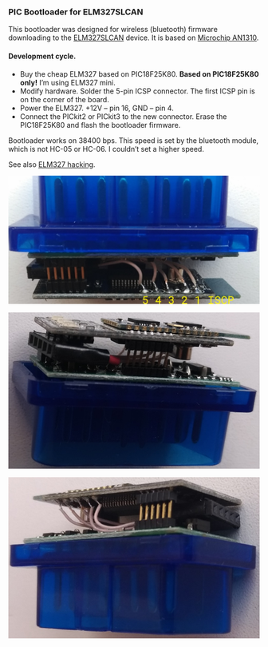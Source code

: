 ### PIC Bootloader for ELM327SLCAN

This bootloader was designed for wireless (bluetooth) firmware downloading to the [ELM327SLCAN](https://github.com/qnx425/ELM327SLCAN) device. It is based on [Microchip AN1310](https://www.microchip.com/wwwAppNotes/AppNotes.aspx?appnote=en546974).

#### Development cycle.

- Buy the cheap ELM327 based on PIC18F25K80. **Based on PIC18F25K80 only!** I’m using ELM327 mini.
- Modify hardware. Solder the 5-pin ICSP connector. The first ICSP pin is on the corner of the board. 
- Power the ELM327. +12V – pin 16, GND – pin 4.
- Connect the PICkit2 or PICkit3 to the new connector. Erase the PIC18F25K80 and flash the bootloader firmware.

Bootloader works on 38400 bps. This speed is set by the bluetooth module, which is not HC-05 or HC-06. I couldn’t set a higher speed.

See also [ELM327 hacking](https://area515.org/elm327-hacking/).

![](images/1.jpg)

![](images/2.jpg)

![](images/3.jpg)
